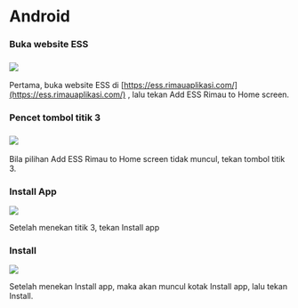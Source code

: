 # Android

### Buka website ESS

### ![](<../.gitbook/assets/Install android home.jpeg>)

Pertama, buka website ESS di [https://ess.rimauaplikasi.com/](https://ess.rimauaplikasi.com/) , lalu tekan Add ESS Rimau to Home screen.



### Pencet tombol titik 3

### ![](<../.gitbook/assets/Install android 1.jpeg>)

Bila pilihan Add ESS Rimau to Home screen tidak muncul, tekan tombol titik 3.

### Install App

![](<../.gitbook/assets/Install android 2.jpeg>)

Setelah menekan titik 3, tekan Install app

### Install

![](<../.gitbook/assets/Install android 3.jpeg>)

Setelah menekan Install app, maka akan muncul kotak Install app, lalu tekan Install.
